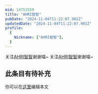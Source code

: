 ```yaml
---
mid: 14752559
title: "AHRI智智"
pubDate: "2024-11-04T11:22:07.901Z"
updatedDate: "2024-11-04T11:22:07.901Z"
profile:
  {
    Nickname: ["AHRI智智"],
  }
---
```


关注[AHRI智智](https://space.bilibili.com/14752559)谢谢喵~ 关注[AHRI智智](https://space.bilibili.com/14752559)谢谢喵~

## 此条目有待补充
你可以在[这里](https://github.com/Yuhanawa/VTuber.ICU/edit/master/src/content/v/AHRI智智/index.md)编辑本文
